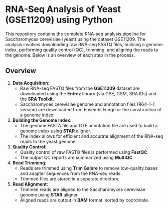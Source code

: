 # RNA-Seq Analysis of Yeast (GSE11209) using Python
This repository contains the complete RNA-seq analysis pipeline for Saccharomyces cerevisiae (yeast) using the dataset GSE11209. The analysis involves downloading raw RNA-seq FASTQ files, building a genome index, performing quality control (QC), trimming, and aligning the reads to the genome. Below is an overview of each step in the process.
## Overview
1. **Data Acquisition**:
   - Raw RNA-seq FASTQ files from the **GSE11209** dataset are downloaded using the **Entrez** library (via GSE, GSM, SRA IDs) and the **SRA Toolkit**.
   - Saccharomyces cerevisiae genome and annotation files (R64-1-1 version) are downloaded from Ensembl Fungi for the construction of a genome index.
2. **Building the Genome Index**:
   - The genome FASTA file and GTF annotation file are used to build a genome index using **STAR** aligner.
   - The index allows for efficient and accurate alignment of the RNA-seq reads to the yeast genome.
3. **Quality Control**:
   - Quality control of raw FASTQ files is performed using **FastQC**.
   - The output QC reports are summarized using **MultiQC**.
4. **Read Trimming**:
   - Reads are trimmed using **Trim Galore** to remove low-quality bases and adapter sequences from the RNA-seq reads.
   - Trimmed files are stored in a separate directory.
5. **Read Alignment**:
   - Trimmed reads are aligned to the Saccharomyces cerevisiae genome using **STAR** aligner.
   - Aligned reads are output in **BAM** format, sorted by coordinate.
